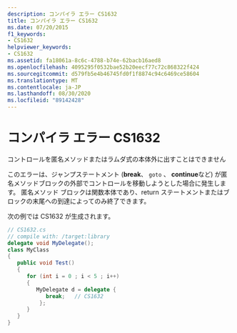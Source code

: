 ```yaml
---
description: コンパイラ エラー CS1632
title: コンパイラ エラー CS1632
ms.date: 07/20/2015
f1_keywords:
- CS1632
helpviewer_keywords:
- CS1632
ms.assetid: fa18061a-8c6c-4788-b74e-62bacb16aed8
ms.openlocfilehash: 4095295f0532bae52b20eecf77c72c868322f424
ms.sourcegitcommit: d579fb5e4b46745fd0f1f8874c94c6469ce58604
ms.translationtype: MT
ms.contentlocale: ja-JP
ms.lasthandoff: 08/30/2020
ms.locfileid: "89142428"
---
```

# <a name="compiler-error-cs1632"></a>コンパイラ エラー CS1632
コントロールを匿名メソッドまたはラムダ式の本体外に出すことはできません  
  
 このエラーは、ジャンプステートメント (**break**、 `goto` 、 **continue**など) が匿名メソッドブロックの外部でコントロールを移動しようとした場合に発生します。 匿名メソッド ブロックは関数本体であり、return ステートメントまたはブロックの末尾への到達によってのみ終了できます。  
  
 次の例では CS1632 が生成されます。  
  
```csharp  
// CS1632.cs  
// compile with: /target:library  
delegate void MyDelegate();  
class MyClass  
{  
   public void Test()  
   {
      for (int i = 0 ; i < 5 ; i++)  
      {  
         MyDelegate d = delegate {  
            break;   // CS1632  
          };
      }  
   }  
}  
```
